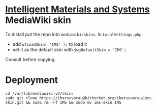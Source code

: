 # [Intelligent Materials and Systems](https://ims.ut.ee/) MediaWiki skin

To install put the repo into `mediawiki/skins`. In `LocalSettings.php`:

* add `wfLoadSkin( 'IMS' );` to load it
* set it as the default skin with `$wgDefaultSkin = 'IMS';`

Consult before copying.

# Deployment

```
cd /var/lib/mediawiki.v2/skins
sudo git clone https://iharsuvorau@bitbucket.org/iharsuvorau/ims-skin.git && sudo rm -rf IMS && sudo mv ims-skin IMS
```